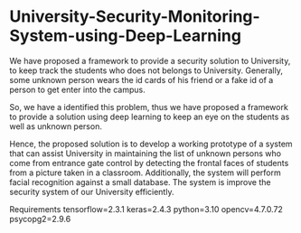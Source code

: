 # University-Security-Monitoring-System-using-Deep-Learning

We have proposed a framework to provide a security solution to University, to keep track the students who does not belongs to University. Generally, some unknown person wears the id cards of his friend or a fake id of a person to get enter into the campus.

So, we have a identified this problem, thus we have proposed a framework to provide a solution using deep learning to keep an eye on the students as well as unknown person.

Hence, the proposed solution is to develop a working prototype of a system that can assist University in maintaining the list of unknown persons who come from entrance gate control by detecting the frontal faces of students from a picture taken in a classroom. Additionally, the system will perform facial recognition against a small database. The system is improve the security system of our University efficiently.

Requirements
tensorflow=2.3.1
keras=2.4.3
python=3.10
opencv=4.7.0.72
psycopg2=2.9.6
